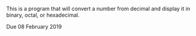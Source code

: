 This is a program that will convert a number from decimal and display it in binary, octal, or hexadecimal.

Due 08 February 2019
